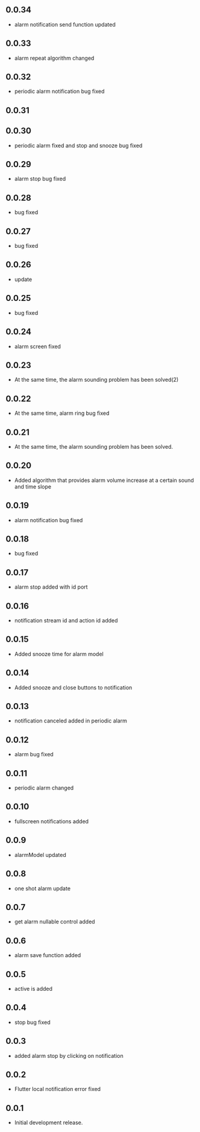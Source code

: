 ## 0.0.34

* alarm notification send function updated

## 0.0.33

* alarm repeat algorithm changed

## 0.0.32

* periodic alarm notification bug fixed

## 0.0.31

## 0.0.30

* periodic alarm fixed and stop and snooze bug fixed

## 0.0.29

* alarm stop bug fixed
## 0.0.28

* bug fixed
## 0.0.27

* bug fixed

## 0.0.26

* update
## 0.0.25

* bug fixed

## 0.0.24

* alarm screen fixed

## 0.0.23

* At the same time, the alarm sounding problem has been solved(2)

## 0.0.22

* At the same time, alarm ring bug fixed

## 0.0.21

* At the same time, the alarm sounding problem has been solved.

## 0.0.20

* Added algorithm that provides alarm volume increase at a certain sound and time slope

## 0.0.19

* alarm notification bug fixed

## 0.0.18

* bug fixed

## 0.0.17

* alarm stop added with id port

## 0.0.16

* notification stream id and action id added

## 0.0.15

* Added snooze time for alarm model

## 0.0.14

* Added snooze and close buttons to notification

## 0.0.13

* notification canceled added in periodic alarm

## 0.0.12

* alarm bug fixed

## 0.0.11

* periodic alarm changed

## 0.0.10

* fullscreen notifications added
## 0.0.9

* alarmModel updated

## 0.0.8

* one shot alarm update

## 0.0.7

* get alarm nullable control added 

## 0.0.6

* alarm save function added

## 0.0.5

* active is added

## 0.0.4

* stop bug fixed

## 0.0.3

* added alarm stop by clicking on notification

## 0.0.2

* Flutter local notification error fixed


## 0.0.1

* Initial development release.
